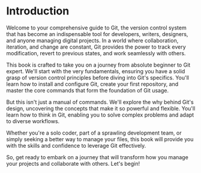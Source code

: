 # Introduction

Welcome to your comprehensive guide to Git, the version control system that has become an indispensable tool for developers, writers, designers, and anyone managing digital projects. In a world where collaboration, iteration, and change are constant, Git provides the power to track every modification, revert to previous states, and work seamlessly with others.

This book is crafted to take you on a journey from absolute beginner to Git expert. We'll start with the very fundamentals, ensuring you have a solid grasp of version control principles before diving into Git's specifics. You'll learn how to install and configure Git, create your first repository, and master the core commands that form the foundation of Git usage.

But this isn't just a manual of commands. We'll explore the why behind Git's design, uncovering the concepts that make it so powerful and flexible. You'll learn how to think in Git, enabling you to solve complex problems and adapt to diverse workflows.

Whether you're a solo coder, part of a sprawling development team, or simply seeking a better way to manage your files, this book will provide you with the skills and confidence to leverage Git effectively.

So, get ready to embark on a journey that will transform how you manage your projects and collaborate with others. Let's begin!
 